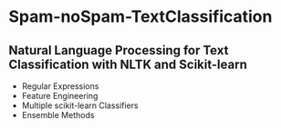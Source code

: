 # Spam-noSpam-TextClassification
## Natural Language Processing for Text Classification with NLTK and Scikit-learn

* Regular Expressions
* Feature Engineering
* Multiple scikit-learn Classifiers
* Ensemble Methods

